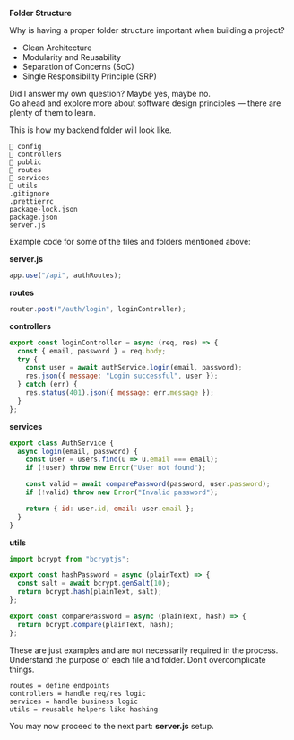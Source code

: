 **Folder Structure**<br>

Why is having a proper folder structure important when building a project?
- Clean Architecture
- Modularity and Reusability
- Separation of Concerns (SoC)
- Single Responsibility Principle (SRP)

Did I answer my own question? Maybe yes, maybe no.<br>
Go ahead and explore more about software design principles — there are plenty of them to learn.<br>

This is how my backend folder will look like.
```
📂 config
📂 controllers
📂 public
📂 routes
📂 services
📂 utils
.gitignore
.prettierrc
package-lock.json
package.json
server.js
```

Example code for some of the files and folders mentioned above:<br>

**server.js**
```js
app.use("/api", authRoutes);
```

**routes**
```js
router.post("/auth/login", loginController);
```

**controllers**
```js
export const loginController = async (req, res) => {
  const { email, password } = req.body;
  try {
    const user = await authService.login(email, password);
    res.json({ message: "Login successful", user });
  } catch (err) {
    res.status(401).json({ message: err.message });
  }
};
```

**services**
```js
export class AuthService {
  async login(email, password) {
    const user = users.find(u => u.email === email);
    if (!user) throw new Error("User not found");

    const valid = await comparePassword(password, user.password);
    if (!valid) throw new Error("Invalid password");

    return { id: user.id, email: user.email };
  }
}
```

**utils**
```js
import bcrypt from "bcryptjs";

export const hashPassword = async (plainText) => {
  const salt = await bcrypt.genSalt(10);
  return bcrypt.hash(plainText, salt);
};

export const comparePassword = async (plainText, hash) => {
  return bcrypt.compare(plainText, hash);
};
```

These are just examples and are not necessarily required in the process. Understand the purpose of each file and folder. Don’t overcomplicate things.<br>

```
routes = define endpoints
controllers = handle req/res logic
services = handle business logic
utils = reusable helpers like hashing
```

You may now proceed to the next part: **server.js** setup.
